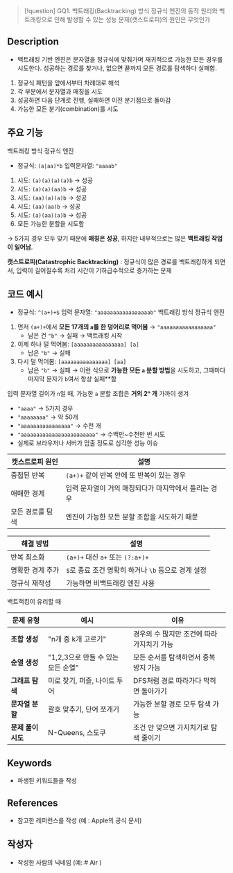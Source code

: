 >[!question]
>GQ1. 백트래킹(Backtracking) 방식 정규식 엔진의 동작 원리와 백트래킹으로 인해 발생할 수 있는 성능 문제(캣스트로피)의 원인은 무엇인가

## Description
- 백트래킹 기반 엔진은 문자열을 정규식에 맞춰가며 재귀적으로 가능한 모든 경우를 시도한다. 성공하는 경로를 찾거나, 없으면 끝까지 모든 경로를 탐색하다 실패함.

1. 정규식 패턴을 앞에서부터 차례대로 해석 
2. 각 부분에서 문자열과 매칭을 시도 
3. 성공하면 다음 단계로 진행, 실패하면 이전 분기점으로 돌아감 
4.  가능한 모든 분기(combination)를 시도

## 주요 기능

백트래킹 방식 정규식 엔진 
+ 정규식: `(a|aa)*b`   입력문자열: `"aaaab"`
1. 시도: `(a)(a)(a)(a)b` →  성공
2. 시도: `(a)(a)(aa)b` →  성공
3. 시도: `(aa)(a)(a)b` →  성공
4. 시도: `(aa)(aa)b` →  성공
5. 시도: `(a)(aa)(a)b` →  성공
6. 모든 가능한 분할을 시도함

→ 5가지 경우 모두 맞기 때문에 **매칭은 성공**, 하지만 내부적으로는 많은 **백트래킹 작업이 일어남**.

**캣스트로피(Catastrophic Backtracking)** : 정규식이 많은 경로를 백트래킹하게 되면서, 입력이 길어질수록 처리 시간이 기하급수적으로 증가하는 문제

## 코드 예시

+ 정규식: `^(a+)+$`  입력 문자열: `"aaaaaaaaaaaaaaaaab"`
백트래킹 방식 정규식 엔진
1. 먼저 `(a+)+`에서 **모든 17개의 `a`를 한 덩어리로 먹어봄** → `"aaaaaaaaaaaaaaaaa"` 
    - 남은 건 `"b"` → 실패  → 백트래킹 시작
2. 이제 하나 덜 먹어봄: `[aaaaaaaaaaaaaaaa] [a]`
    - 남은 `"b"` → 실패 
3. 다시 덜 먹어봄: `[aaaaaaaaaaaaaaa] [aa]`
    - 남은 `"b"` → 실패 
→ 이런 식으로 **가능한 모든 `a` 분할 방법**을 시도하고,  그때마다 마지막 문자가 `b`여서 항상 실패**함

입력 문자열 길이가 `n`일 때, 가능한 `a` 분할 조합은 **거의 2ⁿ 개** 가까이 생겨
- `"aaaa"` → 5가지 경우
- `"aaaaaaaa"` → 약 50개
- `"aaaaaaaaaaaaaaaa"` → 수천 개
- `"aaaaaaaaaaaaaaaaaaaaaaaa"` → 수백만~수천만 번 시도
- 실제로 브라우저나 서버가 멈출 정도로 심각한 성능 이슈

| 캣스트로피 원인  | 설명                            |
| --------- | ----------------------------- |
| 중첩된 반복    | `(a+)+` 같이 반복 안에 또 반복이 있는 경우  |
| 애매한 경계    | 입력 문자열이 거의 매칭되다가 마지막에서 틀리는 경우 |
| 모든 경로를 탐색 | 엔진이 가능한 모든 분할 조합을 시도하기 때문     |

| 해결 방법     | 설명                                |
| --------- | --------------------------------- |
| 반복 최소화    | `(a+)+` 대신 `a+` 또는 `(?:a+)+`      |
| 명확한 경계 추가 | `$`로 종료 조건 명확히 하거나 `\b` 등으로 경계 설정 |
| 정규식 재작성   | 가능하면 비백트래킹 엔진 사용                  |

백트랙킹이 유리할 때

| 문제 유형        | 예시                      | 이유                       |
| ------------ | ----------------------- | ------------------------ |
| **조합 생성**    | "n개 중 k개 고르기"           | 경우의 수 많지만 조건에 따라 가지치기 가능 |
| **순열 생성**    | "1,2,3으로 만들 수 있는 모든 순열" | 모든 순서를 탐색하면서 중복 방지 가능    |
| **그래프 탐색**   | 미로 찾기, 퍼즐, 나이트 투어       | DFS처럼 경로 따라가다 막히면 돌아가기   |
| **문자열 분할**   | 괄호 맞추기, 단어 쪼개기          | 가능한 분할 경로 모두 탐색 가능       |
| **문제 풀이 시도** | N-Queens, 스도쿠           | 조건 안 맞으면 가지치기로 탐색 줄이기    |

## Keywords
+ 파생된 키워드들을 작성

## References
- 참고한 레퍼런스를 작성 (예 : Apple의 공식 문서)

## 작성자
- 작성한 사람의 닉네임 (예: # Air )